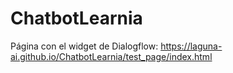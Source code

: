 # ChatbotLearnia


Página con el widget de Dialogflow:
https://laguna-ai.github.io/ChatbotLearnia/test_page/index.html
